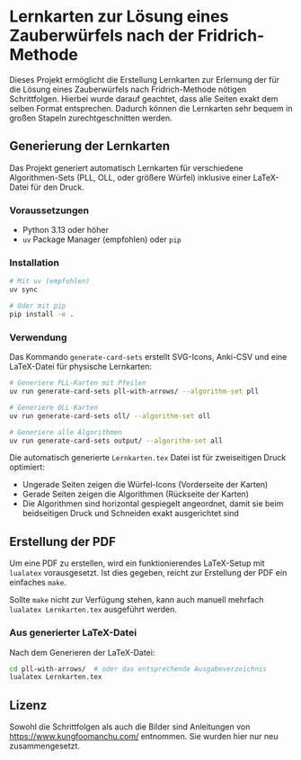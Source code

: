 # Lernkarten zur Lösung eines Zauberwürfels nach der Fridrich-Methode

Dieses Projekt ermöglicht die Erstellung Lernkarten zur Erlernung der für die
Lösung eines Zauberwürfels nach Fridrich-Methode nötigen Schrittfolgen. Hierbei
wurde darauf geachtet, dass alle Seiten exakt dem selben Format entsprechen.
Dadurch können die Lernkarten sehr bequem in großen Stapeln zurechtgeschnitten
werden.

## Generierung der Lernkarten

Das Projekt generiert automatisch Lernkarten für verschiedene Algorithmen-Sets 
(PLL, OLL, oder größere Würfel) inklusive einer LaTeX-Datei für den Druck.

### Voraussetzungen

- Python 3.13 oder höher
- `uv` Package Manager (empfohlen) oder `pip`

### Installation

```bash
# Mit uv (empfohlen)
uv sync

# Oder mit pip
pip install -e .
```

### Verwendung

Das Kommando `generate-card-sets` erstellt SVG-Icons, Anki-CSV und eine 
LaTeX-Datei für physische Lernkarten:

```bash
# Generiere PLL-Karten mit Pfeilen
uv run generate-card-sets pll-with-arrows/ --algorithm-set pll

# Generiere OLL-Karten
uv run generate-card-sets oll/ --algorithm-set oll

# Generiere alle Algorithmen
uv run generate-card-sets output/ --algorithm-set all
```

Die automatisch generierte `Lernkarten.tex` Datei ist für zweiseitigen Druck 
optimiert:
- Ungerade Seiten zeigen die Würfel-Icons (Vorderseite der Karten)
- Gerade Seiten zeigen die Algorithmen (Rückseite der Karten)
- Die Algorithmen sind horizontal gespiegelt angeordnet, damit sie beim
  beidseitigen Druck und Schneiden exakt ausgerichtet sind

## Erstellung der PDF

Um eine PDF zu erstellen, wird ein funktionierendes LaTeX-Setup mit `lualatex`
vorausgesetzt. Ist dies gegeben, reicht zur Erstellung der PDF ein einfaches
`make`.

Sollte `make` nicht zur Verfügung stehen, kann auch manuell mehrfach `lualatex
Lernkarten.tex` ausgeführt werden.

### Aus generierter LaTeX-Datei

Nach dem Generieren der LaTeX-Datei:

```bash
cd pll-with-arrows/  # oder das entsprechende Ausgabeverzeichnis
lualatex Lernkarten.tex
```

## Lizenz

Sowohl die Schrittfolgen als auch die Bilder sind Anleitungen von
https://www.kungfoomanchu.com/ entnommen. Sie wurden hier nur neu
zusammengesetzt.
